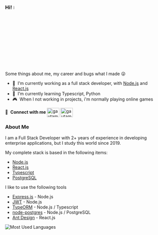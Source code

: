 ### Hi! <a href="https://www.gautamkrishnar.com/"><img src="https://media.giphy.com/media/hvRJCLFzcasrR4ia7z/giphy.gif" width="5%"></a>
Some things about me, my career and bugs what I made 😜

- 💼 &nbsp;I’m currently working as a full stack developer, with <a href="https://nodejs.org/">Node.js</a> and <a href="https://react.dev/">React.js</a>
- 📘 &nbsp;I’m currently learning Typescript, Python
- 🎮 &nbsp;When I not working in projects, i'm normally playing online games

🔗 &nbsp;**Connect with me**
<a href="https://www.linkedin.com/in/augusto-preis-tomasi-915782209/" target="blank"><img align="center" src="https://raw.githubusercontent.com/rahuldkjain/github-profile-readme-generator/master/src/images/icons/Social/linked-in-alt.svg" alt="gautamkrishnar" height="30" width="40" /></a>
<a href="https://www.instagram.com/preisaugusto/" target="blank"><img align="center" src="https://raw.githubusercontent.com/rahuldkjain/github-profile-readme-generator/master/src/images/icons/Social/instagram.svg" alt="gautamkrishnar" height="30" width="40" /></a>

### About Me

I am a Full Stack Developer with 2+ years of experience in developing enterprise applications, but I study this world since 2019.

My complete stack is based in the following items:
  
- <a href="https://nodejs.org/">Node.js</a>
- <a href="https://react.dev/">React.js</a>
- <a href="https://www.typescriptlang.org/">Typescript</a>
- <a href="https://www.postgresql.org/">PostgreSQL</a>

I like to use the following tools

- <a href="https://expressjs.com/">Express.js</a> - Node.js
- <a href="https://jwt.io/">JWT</a> - Node.js
- <a href="https://typeorm.io/">TypeORM</a> - Node.js / Typescript
- <a href="https://node-postgres.com/">node-postgres</a> - Node.js / PostgreSQL
- <a href="https://ant.design/">Ant Design</a> - React.js

![Most Used Languages](https://github-readme-stats.vercel.app/api/top-langs/?username=augustopreis&layout=compact&theme=dracula)
